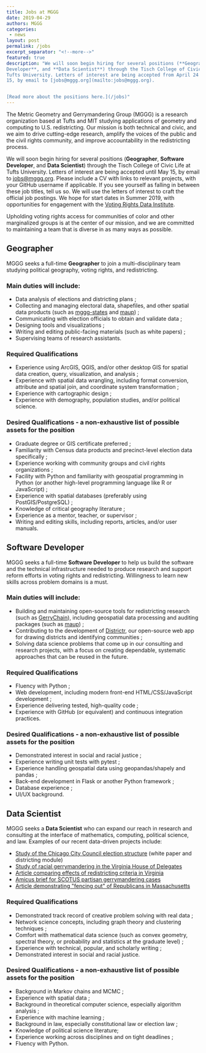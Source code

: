 ```yaml
---
title: Jobs at MGGG
date: 2019-04-29
authors: MGGG
categories:
 - news
layout: post
permalink: /jobs
excerpt_separator: "<!--more-->"
featured: true
description: "We will soon begin hiring for several positions (**Geographer**, **Software
Developer**, and **Data Scientist**) through the Tisch College of Civic Life at
Tufts University. Letters of interest are being accepted from April 24 to May
15, by email to [jobs@mggg.org](mailto:jobs@mggg.org).


[Read more about the positions here.](/jobs)"
---
```


The Metric Geometry and Gerrymandering Group (MGGG) is a research organization
based at Tufts and MIT studying applications of geometry and computing to U.S.
redistricting. Our mission is both technical and civic, and we aim to drive
cutting-edge research, amplify the voices of the public and the civil rights
community, and improve accountability in the redistricting process.

We will soon begin hiring for several positions (**Geographer**, **Software
Developer**, and **Data Scientist**) through the Tisch College of Civic Life at
Tufts University. Letters of interest are being accepted until May
15, by email to [jobs@mggg.org](mailto:jobs@mggg.org). Please include a CV with
links to relevant projects, with your GitHub username if applicable. If you see
yourself as falling in between these job titles, tell us so. We will use the
letters of interest to craft the official job postings. We hope for start dates
in Summer 2019, with opportunities for engagement with the
[Voting Rights Data Institute](http://gerrydata.org).

Upholding voting rights access for communities of color and other marginalized groups 
is at the center of our mission, and we are committed to maintaining a team that 
is diverse in as many ways as possible.  

## Geographer

MGGG seeks a full-time **Geographer** to join a multi-disciplinary team studying
political geography, voting rights, and redistricting.

### Main duties will include:

- Data analysis of elections and districting plans ;
- Collecting and managing electoral data, shapefiles, and other spatial data
  products (such as [mggg-states](https://github.com/mggg-states) and
  [maup](https://github.com/mggg/maup)) ;
- Communicating with election officials to obtain and validate data ;
- Designing tools and visualizations ;
- Writing and editing public-facing materials (such as white papers) ;
- Supervising teams of research assistants.

### Required Qualifications

- Experience using ArcGIS, QGIS, and/or other desktop GIS for spatial data
  creation, query, visualization, and analysis ;
- Experience with spatial data wrangling, including format conversion, attribute
  and spatial join, and coordinate system transformation ;
- Experience with cartographic design ;
- Experience with demography, population studies, and/or political science.

### Desired Qualifications - a non-exhaustive list of possible assets for the position

- Graduate degree or GIS certificate preferred ;
- Familiarity with Census data products and precinct-level election data
  specifically ;
- Experience working with community groups and civil rights organizations ;
- Facility with Python and familiarity with geospatial programming in Python (or
  another high-level programming language like R or JavaScript) ;
- Experience with spatial databases (preferably using PostGIS/PostgreSQL) ;
- Knowledge of critical geography literature ;
- Experience as a mentor, teacher, or supervisor ;
- Writing and editing skills, including reports, articles, and/or user manuals.

## Software Developer

MGGG seeks a full-time **Software Developer** to help us build the software and
the technical infrastructure needed to produce research and support reform
efforts in voting rights and redistricting. Willingness to learn new skills
across problem domains is a must.

### Main duties will include:

- Building and maintaining open-source tools for redistricting research (such as
  [GerryChain](https://github.com/mggg/GerryChain)), including geospatial data
  processing and auditing packages (such as
  [maup](https://github.com/mggg/maup)) ;
- Contributing to the development of [Districtr](https://districtr.org), our
  open-source web app for drawing districts and identifying communities ;
- Solving data science problems that come up in our consulting and research
  projects, with a focus on creating dependable, systematic approaches that can
  be reused in the future.

### Required Qualifications

- Fluency with Python ;
- Web development, including modern front-end HTML/CSS/JavaScript development ;
- Experience delivering tested, high-quality code ;
- Experience with GitHub (or equivalent) and continuous integration practices.

### Desired Qualifications - a non-exhaustive list of possible assets for the position

- Demonstrated interest in social and racial justice ;
- Experience writing unit tests with pytest ;
- Experience handling geospatial data using geopandas/shapely and pandas ;
- Back-end development in Flask or another Python framework ;
- Database experience ;
- UI/UX background.

## Data Scientist

MGGG seeks a **Data Scientist** who can expand our reach in research and consulting at the
interface of mathematics, computing, political science, and law. Examples of our
recent data-driven projects include:

- [Study of the Chicago City Council election structure](http://mggg.org/chicago)
  (white paper and districting module)
- [Study of racial gerrymandering in the Virginia House of Delegates](http://mggg.org/VA-report.pdf)
- [Article comparing effects of redistricting criteria in Virginia](http://mggg.org/VA-criteria.pdf)
- [Amicus brief for SCOTUS partisan gerrymandering cases](http://mggg.org/amicus/)
- [Article demonstrating "fencing out" of Republicans in Massachusetts](https://arxiv.org/pdf/1810.09051.pdf)

### Required Qualifications

- Demonstrated track record of creative problem solving with real data ;
- Network science concepts, including graph theory and clustering techniques ;
- Comfort with mathematical data science (such as convex geometry, spectral
  theory, or probability and statistics at the graduate level) ;
- Experience with technical, popular, and scholarly writing ;
- Demonstrated interest in social and racial justice.

### Desired Qualifications - a non-exhaustive list of possible assets for the position

- Background in Markov chains and MCMC ;
- Experience with spatial data ;
- Background in theoretical computer science, especially algorithm analysis ;
- Experience with machine learning ;
- Background in law, especially constitutional law or election law ;
- Knowledge of political science literature;
- Experience working across disciplines and on tight deadlines ;
- Fluency with Python.
